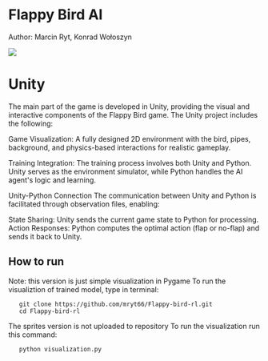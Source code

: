 # Flappy Bird AI
Author: Marcin Ryt, Konrad Wołoszyn

![](gifs/Film.gif)

Unity
=============
The main part of the game is developed in Unity, providing the visual and interactive components of the Flappy Bird game. The Unity project includes the following:

Game Visualization:
A fully designed 2D environment with the bird, pipes, background, and physics-based interactions for realistic gameplay.

Training Integration:
The training process involves both Unity and Python. Unity serves as the environment simulator, while Python handles the AI agent's logic and learning.

Unity-Python Connection
The communication between Unity and Python is facilitated through observation files, enabling:

State Sharing: Unity sends the current game state to Python for processing.
Action Responses: Python computes the optimal action (flap or no-flap) and sends it back to Unity.

## How to run
Note: this version is just simple visualization in Pygame
To run the visualiztion of trained model, type in terminal:
```
   git clone https://github.com/mryt66/Flappy-bird-rl.git
   cd Flappy-bird-rl
```

The sprites version is not uploaded to repository
To run the visualization run this command:
```
   python visualization.py
```
